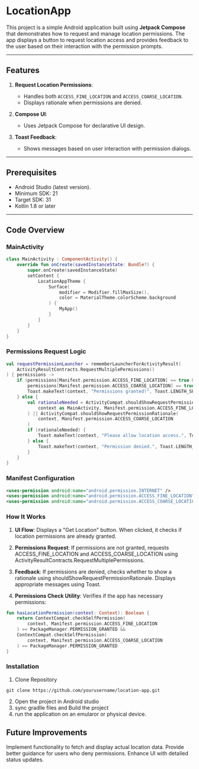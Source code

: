 # LocationApp

This project is a simple Android application built using **Jetpack Compose** that demonstrates how to request and manage location permissions. The app displays a button to request location access and provides feedback to the user based on their interaction with the permission prompts.

---

## Features

1. **Request Location Permissions**:
   - Handles both `ACCESS_FINE_LOCATION` and `ACCESS_COARSE_LOCATION`.
   - Displays rationale when permissions are denied.

2. **Compose UI**:
   - Uses Jetpack Compose for declarative UI design.

3. **Toast Feedback**:
   - Shows messages based on user interaction with permission dialogs.

---

## Prerequisites

- Android Studio (latest version).
- Minimum SDK: 21
- Target SDK: 31
- Kotlin 1.8 or later

---

## Code Overview

### MainActivity
```kotlin
class MainActivity : ComponentActivity() {
    override fun onCreate(savedInstanceState: Bundle?) {
        super.onCreate(savedInstanceState)
        setContent {
            LocationAppTheme {
                Surface(
                    modifier = Modifier.fillMaxSize(),
                    color = MaterialTheme.colorScheme.background
                ) {
                    MyApp()
                }
            }
        }
    }
}
````
### Permissions Request Logic
````kotlin
val requestPermissionLauncher = rememberLauncherForActivityResult(
    ActivityResultContracts.RequestMultiplePermissions()
) { permissions ->
    if (permissions[Manifest.permission.ACCESS_FINE_LOCATION] == true &&
        permissions[Manifest.permission.ACCESS_COARSE_LOCATION] == true) {
        Toast.makeText(context, "Permissions granted!", Toast.LENGTH_SHORT).show()
    } else {
        val rationaleNeeded = ActivityCompat.shouldShowRequestPermissionRationale(
            context as MainActivity, Manifest.permission.ACCESS_FINE_LOCATION
        ) || ActivityCompat.shouldShowRequestPermissionRationale(
            context, Manifest.permission.ACCESS_COARSE_LOCATION
        )
        if (rationaleNeeded) {
            Toast.makeText(context, "Please allow location access.", Toast.LENGTH_SHORT).show()
        } else {
            Toast.makeText(context, "Permission denied.", Toast.LENGTH_SHORT).show()
        }
    }
}
````
### Manifest Configuration
```XML
<uses-permission android:name="android.permission.INTERNET" />
<uses-permission android:name="android.permission.ACCESS_FINE_LOCATION" />
<uses-permission android:name="android.permission.ACCESS_COARSE_LOCATION" />
````

### How It Works

1. **UI Flow**:
Displays a "Get Location" button.
When clicked, it checks if location permissions are already granted.

2. **Permissions Request**:
If permissions are not granted, requests ACCESS_FINE_LOCATION and ACCESS_COARSE_LOCATION using ActivityResultContracts.RequestMultiplePermissions.

3. **Feedback**:
If permissions are denied, checks whether to show a rationale using shouldShowRequestPermissionRationale.
Displays appropriate messages using Toast.

4. **Permissions Check Utility**:
Verifies if the app has necessary permissions:

```Kotlin
fun hasLocationPermission(context: Context): Boolean {
    return ContextCompat.checkSelfPermission(
        context, Manifest.permission.ACCESS_FINE_LOCATION
    ) == PackageManager.PERMISSION_GRANTED &&
    ContextCompat.checkSelfPermission(
        context, Manifest.permission.ACCESS_COARSE_LOCATION
    ) == PackageManager.PERMISSION_GRANTED
}
````
### Installation
1. Clone Repository
````
git clone https://github.com/yourusername/location-app.git
````
2. Open the project in Android studio
3. sync gradlle files and Build the project
4. run the application on an emularor or physical device.
 ## Future Improvements
Implement functionality to fetch and display actual location data.
Provide better guidance for users who deny permissions.
Enhance UI with detailed status updates.
